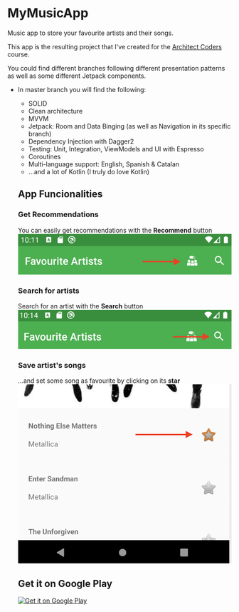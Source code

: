 # MyMusicApp
Music app to store your favourite artists and their songs.

This app is the resulting project that I've created for the [Architect Coders](https://architectcoders.com/) course.

You could find different branches following different presentation patterns as well as some different Jetpack components.

* In master branch you will find the following:
  * SOLID
  * Clean architecture
  * MVVM
  * Jetpack: Room and Data Binging (as well as Navigation in its specific branch)
  * Dependency Injection with Dagger2
  * Testing: Unit, Integration, ViewModels and UI with Espresso
  * Coroutines
  * Multi-language support: English, Spanish & Catalan
  * ...and a lot of Kotlin (I truly do love Kotlin)
  
  ## App Funcionalities
  ### Get Recommendations
  You can easily get recommendations with the **Recommend** button
  ![Recommend](/images/recommend.png)
  
  ### Search for artists
  Search for an artist with the **Search** button
  ![Search](/images/search.png)
  
  ### Save artist's songs
  ...and set some song as favourite by clicking on its **star**
  ![Favourite](/images/favourite.png)
  
  ## Get it on Google Play
  
  <a href='https://play.google.com/store/apps/details?id=com.alexluque.android.mymusicapp.mainactivity&pcampaignid=pcampaignidMKT-Other-global-all-co-prtnr-py-PartBadge-Mar2515-1'><img alt='Get it on Google Play' src='https://play.google.com/intl/es-419/badges/static/images/badges/en_badge_web_generic.png'/></a>
